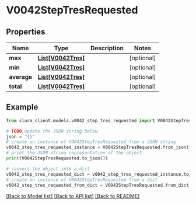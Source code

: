 # V0042StepTresRequested


## Properties

Name | Type | Description | Notes
------------ | ------------- | ------------- | -------------
**max** | [**List[V0042Tres]**](V0042Tres.md) |  | [optional] 
**min** | [**List[V0042Tres]**](V0042Tres.md) |  | [optional] 
**average** | [**List[V0042Tres]**](V0042Tres.md) |  | [optional] 
**total** | [**List[V0042Tres]**](V0042Tres.md) |  | [optional] 

## Example

```python
from slurm_client.models.v0042_step_tres_requested import V0042StepTresRequested

# TODO update the JSON string below
json = "{}"
# create an instance of V0042StepTresRequested from a JSON string
v0042_step_tres_requested_instance = V0042StepTresRequested.from_json(json)
# print the JSON string representation of the object
print(V0042StepTresRequested.to_json())

# convert the object into a dict
v0042_step_tres_requested_dict = v0042_step_tres_requested_instance.to_dict()
# create an instance of V0042StepTresRequested from a dict
v0042_step_tres_requested_from_dict = V0042StepTresRequested.from_dict(v0042_step_tres_requested_dict)
```
[[Back to Model list]](../README.md#documentation-for-models) [[Back to API list]](../README.md#documentation-for-api-endpoints) [[Back to README]](../README.md)


